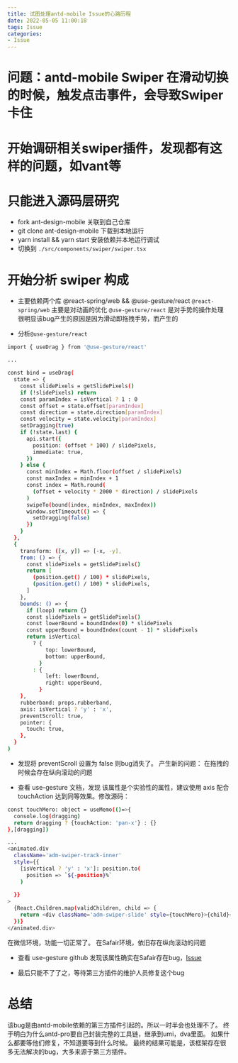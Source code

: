 ```yaml
---
title: 试图处理antd-mobile Issue的心路历程
date: 2022-05-05 11:00:18
tags: Issue
categories: 
- Issue
---
```


# 问题：antd-mobile Swiper 在滑动切换的时候，触发点击事件，会导致Swiper卡住

# 开始调研相关swiper插件，发现都有这样的问题，如vant等

# 只能进入源码层研究
* fork ant-design-mobile 关联到自己仓库
* git clone ant-design-mobile 下载到本地运行
* yarn install && yarn start 安装依赖并本地运行调试
* 切换到 `./src/components/swiper/swiper.tsx`

# 开始分析 swiper 构成
* 主要依赖两个库 @react-spring/web && @use-gesture/react
`@react-spring/web` 主要是对动画的优化
`@use-gesture/react` 是对手势的操作处理
很明显该bug产生的原因是因为滑动即拖拽手势，而产生的

* 分析`@use-gesture/react`
``` bash 
import { useDrag } from '@use-gesture/react'

...

const bind = useDrag(
  state => {
    const slidePixels = getSlidePixels()
    if (!slidePixels) return
    const paramIndex = isVertical ? 1 : 0
    const offset = state.offset[paramIndex]
    const direction = state.direction[paramIndex]
    const velocity = state.velocity[paramIndex]
    setDragging(true)
    if (!state.last) {
      api.start({
        position: (offset * 100) / slidePixels,
        immediate: true,
      })
    } else {
      const minIndex = Math.floor(offset / slidePixels)
      const maxIndex = minIndex + 1
      const index = Math.round(
        (offset + velocity * 2000 * direction) / slidePixels
      )
      swipeTo(bound(index, minIndex, maxIndex))
      window.setTimeout(() => {
        setDragging(false)
      })
    }
  },
  {
    transform: ([x, y]) => [-x, -y],
    from: () => {
      const slidePixels = getSlidePixels()
      return [
        (position.get() / 100) * slidePixels,
        (position.get() / 100) * slidePixels,
      ]
    },
    bounds: () => {
      if (loop) return {}
      const slidePixels = getSlidePixels()
      const lowerBound = boundIndex(0) * slidePixels
      const upperBound = boundIndex(count - 1) * slidePixels
      return isVertical
        ? {
            top: lowerBound,
            bottom: upperBound,
          }
        : {
            left: lowerBound,
            right: upperBound,
          }
    },
    rubberband: props.rubberband,
    axis: isVertical ? 'y' : 'x',
    preventScroll: true,
    pointer: {
      touch: true,
    },
  }
)
```

* 发现将 preventScroll 设置为 false 则bug消失了。
产生新的问题： 在拖拽的时候会存在纵向滚动的问题

  
* 查看 use-gesture 文档，发现 该属性是个实验性的属性，建议使用 axis 配合 touchAction 达到同等效果。修改源码：
``` bash 
const touchMero: object = useMemo(()=>{
  console.log(dragging)
  return dragging ? {touchAction: 'pan-x'} : {}
},[dragging])

...
<animated.div
  className='adm-swiper-track-inner'
  style={{
    [isVertical ? 'y' : 'x']: position.to(
      position => `${-position}%`
    )
    
  }}
>
  {React.Children.map(validChildren, child => {
    return <div className='adm-swiper-slide' style={touchMero}>{child}</div>
  })}
</animated.div>
```
在微信环境，功能一切正常了。
在Safair环境，依旧存在纵向滚动的问题

* 查看 use-gesture github
发现该属性确实在Safair存在bug，[Issue](https://github.com/pmndrs/use-gesture/issues/486#issue-1212399919)

* 最后只能不了了之，等待第三方插件的维护人员修复这个bug

# 总结
该bug是由antd-mobile依赖的第三方插件引起的。所以一时半会也处理不了。
终于明白为什么antd-pro要自己封装完整的工具链，继承到umi，dva里面。
如果什么都要等他们修复，不知道要等到什么时候。
最终的结果可能是，该框架存在很多无法解决的bug，大多来源于第三方插件。



